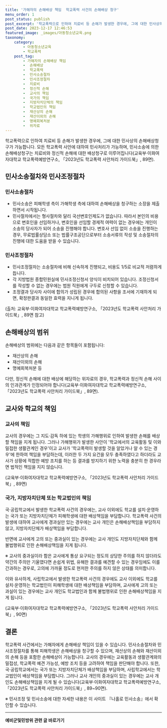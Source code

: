```yaml
---
title: '가해자의 손해배상 책임  학교폭력 사건의 손해배상 청구'
menu_order: 1
post_status: publish
post_excerpt: '학교폭력으로 인하여 치료비 등 손해가 발생한 경우에, 그에 대한 민사상의 손해배상청구가 가능합니다. 모든 학교폭력 사안에 대하여 민사처리가 가능하며, 민사소송에 의한 손해배상청구는 치료비와 정신적 손해에 대한 배상청구로 이루어집니다 교육부 이화여자대학교 학교폭력예방연구소,  2023년도 학교폭력 사안처리 가이드북 , 89면 .'
post_date: 2023-12-17 12:46:53
featured_image: _images/아동청소년교육.png
taxonomy:
    category:
        - 아동청소년교육
        - 학교폭력
    post_tag:
        - 가해자의 손해배상 책임
        -  손해배상
        -  학교폭력
        -  민사소송절차
        -  민사조정절차
        -  치료비
        -  정신적 손해
        -  교사의 책임
        -  국가의 책임
        -  지방자치단체의 책임
        -  학교법인의 책임
        -  재산상의 손해
        -  재산이외의 손해
        -  명예회복처분
        -  위자료
---
```



학교폭력으로 인하여 치료비 등 손해가 발생한 경우에, 그에 대한 민사상의 손해배상청구가 가능합니다. 모든 학교폭력 사안에 대하여 민사처리가 가능하며, 민사소송에 의한 손해배상청구는 치료비와 정신적 손해에 대한 배상청구로 이루어집니다(교육부·이화여자대학교 학교폭력예방연구소, 「2023년도 학교폭력 사안처리 가이드북」, 89면).

## 민사소송절차와 민사조정절차

### 민사소송절차

- 민사소송은 피해학생 측이 가해학생 측에 대하여 손해배상을 청구하는 소장을 제출하면서 시작됩니다.
- 민사절차에서는 형사절차와 달리 국선변호인제도가 없습니다. 따라서 본인의 비용으로 변호인을 선임하거나, 변호인을 선임할 경제적 여력이 없는 경우에는 개인이 소송의 당사자가 되어 소송을 진행해야 합니다. 변호사 선임 없이 소송을 진행하는 경우, 무료법률상담소 또는 법률구조공단으로부터 소송서류의 작성 및 소송절차의 진행에 대한 도움을 받을 수 있습니다.

### 민사조정절차

- 민사조정절차는 소송절차에 비해 신속하게 진행되고, 비용도 1/5로 비교적 저렴하게 듭니다.
- 각 지방법원 종합민원실에 민사조정신청서 양식이 비치되어 있습니다. 조정신청서를 작성할 수 없는 경우에는 법원 직원에게 구두로 신청할 수 있습니다.
- 조정결과 당사자 사이에 합의가 성립된 경우에 합의된 사항을 조서에 기재하게 되면, 확정판결과 동일한 효력을 지니게 됩니다.

(출처: 교육부·이화여자대학교 학교폭력예방연구소, 「2023년도 학교폭력 사안처리 가이드북」, 89면 참고)

## 손해배상의 범위

손해배상의 범위에는 다음과 같은 항목들이 포함됩니다:
- 재산상의 손해
- 재산이외의 손해
- 명예회복처분 등

다만, 정신적 손해에 대한 배상에 해당하는 위자료의 경우, 학교폭력과 정신적 손해 사이의 인과관계가 인정되어야 합니다(교육부·이화여자대학교 학교폭력예방연구소, 「2023년도 학교폭력 사안처리 가이드북」, 89면).

## 교사와 학교의 책임

### 교사의 책임

교사의 경우에는 그 지도·감독 하에 있는 학생의 가해행위로 인하여 발생한 손해를 배상할 책임을 지게 됩니다. 그러나 가해행위가 발생한 사안이 '학교에서의 교육활동 및 이와 밀접한 생활관계인 경우'이고 교사가 '학교폭력이 발생할 것을 알았거나 알 수 있는 경우'에 한하여 책임을 부담하는데, 이러한 두 가지 요건을 모두 충족하였다고 하더라도 교사가 상황에 적합한 예방 조치를 하는 등 결과를 방지하기 위한 노력을 충분히 한 경우라면 법적인 책임을 지지 않습니다.

(교육부·이화여자대학교 학교폭력예방연구소, 「2023년도 학교폭력 사안처리 가이드북」, 89면)

### 국가, 지방자치단체 또는 학교법인의 책임

국·공립학교에서 발생한 학교폭력 사건의 경우에는, 교사 이외에도 학교를 설치·운영하는 국가 또는 지방자치단체가 피해학생에 대한 배상책임을 부담합니다. 학교폭력 사건의 발생에 대하여 교사에게 경과실만 있는 경우에는 교사 개인은 손해배상책임을 부담하지 않고, 지방자치단체가 배상책임을 부담합니다.

반면에 교사에게 고의 또는 중과실이 있는 경우에는 교사 개인도 지방자치단체와 함께 불법행위로 인한 손해배상책임을 지게 됩니다.

※ 교사의 중과실이라 함은 교사에게 통상 요구되는 정도의 상당한 주의를 하지 않더라도 약간의 주의만 기울였다면 손쉽게 위법, 유해한 결과를 예견할 수 있는 경우임에도 이를 간과하는 경우로, 고의에 가까울 정도로 현저한 주의를 하지 않은 상태를 의미합니다.

이와 유사하게, 사립학교에서 발생한 학교폭력 사건의 경우에도 교사 이외에도 학교를 설치·운영하는 학교법인이 피해학생에 대한 배상책임을 부담하며, 교사에게 고의 또는 과실이 있는 경우에는 교사 개인도 학교법인과 함께 불법행위로 인한 손해배상책임을 지게 됩니다.

(교육부·이화여자대학교 학교폭력예방연구소, 「2023년도 학교폭력 사안처리 가이드북」, 90면)

## 결론

학교폭력 사건에서는 가해자에게 손해배상 책임이 있을 수 있습니다. 민사소송절차와 민사조정절차를 통해 피해학생은 손해배상을 청구할 수 있으며, 재산상의 손해와 재산이외의 손해 등을 포함한 손해배상이 가능합니다. 교사의 경우에는 교육활동과 생활관계와의 밀접성, 학교폭력 예견 가능성, 예방 조치 등을 고려하여 책임을 판단해야 합니다. 또한, 국·공립학교에서는 국가 또는 지방자치단체가 배상책임을 부담하며, 사립학교에서는 학교법인이 배상책임을 부담합니다. 그러나 교사 개인의 중과실이 있는 경우에는 교사 개인도 손해배상책임을 지게 될 수 있습니다(교육부·이화여자대학교 학교폭력예방연구소, 「2023년도 학교폭력 사안처리 가이드북」, 89~90면). 

※ 민사조정 및 민사소송에 대한 자세한 내용은 이 사이트 『나홀로 민사소송』에서 확인할 수 있습니다.
<!-- wp:separator -->
<hr class="wp-block-separator has-alpha-channel-opacity"/>
<!-- /wp:separator -->

<!-- wp:group {"backgroundColor":"base","layout":{"type":"constrained"}} -->
<div class="wp-block-group has-base-background-color has-background"><!-- wp:paragraph {"align":"center","fontSize":"medium"} -->
<p class="has-text-align-center has-large-font-size"><strong>예비군및민방위 관련 글 바로가기</strong></p>
<!-- /wp:paragraph -->


<!-- wp:latest-posts
{"categories":[{"id":9797,"count":19,"description":"","link":"https://uknowlaw.com/category/%ec%98%88%eb%b9%84%ea%b5%b0%eb%b0%8f%eb%af%bc%eb%b0%a9%ec%9c%84/","name":"예비군및민방위","slug":"예비군및민방위","taxonomy":"category","parent":0,"meta":[],"_links":{"self":[{"href":"https://uknowlaw.com/wp-json/wp/v2/categories/9797"}],"collection":[{"href":"https://uknowlaw.com/wp-json/wp/v2/categories"}],"about":[{"href":"https://uknowlaw.com/wp-json/wp/v2/taxonomies/category"}],"wp:post_type":[{"href":"https://uknowlaw.com/wp-json/wp/v2/posts?categories=9797"}],"curies":[{"name":"wp","href":"https://api.w.org/{rel}","templated":true}]}}],"postsToShow":100,"excerptLength":28,"postLayout":"grid","columns":2,"featuredImageAlign":"left","featuredImageSizeSlug":"large","fontSize":"small"} /--></div>
<!-- /wp:group -->